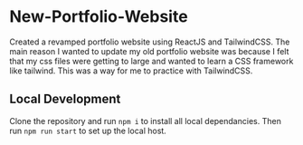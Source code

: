 # New-Portfolio-Website

Created a revamped portfolio website using ReactJS and TailwindCSS. The main reason I wanted to update my old portfolio website was because I felt that my css files were getting to large and wanted to learn a CSS framework like tailwind. This was a way for me to practice with TailwindCSS.

## Local Development

Clone the repository and run `npm i` to install all local dependancies. Then run `npm run start` to set up the local host.
